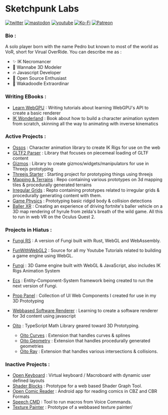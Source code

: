 # Sketchpunk Labs
[![twitter](https://img.shields.io/badge/Twitter-profile-blue?style=flat-square&logo=twitter)](https://twitter.com/SketchpunkLabs)
[![mastodon](https://img.shields.io/badge/Mastodon-profile-blue?style=flat-square&logo=mastodon)](https://mastodon.gamedev.place/@sketchpunk)
[![youtube](https://img.shields.io/badge/Youtube-subscribe-red?style=flat-square&logo=youtube)](https://youtube.com/c/sketchpunklabs)
[![Ko-Fi](https://img.shields.io/badge/Ko_Fi-donate-orange?style=flat-square&logo=youtube)](https://ko-fi.com/sketchpunk)
[![Patreon](https://img.shields.io/badge/Patreon-donate-red?style=flat-square&logo=youtube)](https://www.patreon.com/sketchpunk)

### Bio : 
A solo player born with the name Pedro but known to most of the world as VoR, short for Virual OverRide. You can describe me as :
- ✨ IK Necromancer
- 🎨 Wannabe 3D Modeler
- 🔥 Javascript Developer
- 🥒 Open Source Enthusiast
- 🤪 Wakadoodle Extraordinar

### Writing EBooks : 
- [Learn WebGPU](https://sketchpunklabs.github.io/learn_webgpu/) : Writing tutorials about learning WebGPU's API to create a basic renderer
- [IK Wonderland](https://github.com/sketchpunklabs/ikwonderland) : Book about how to build a character animation system from scratch, skinning all the way to animating with inverse kinematics

### Active Projects : 
- [Ossos](https://github.com/sketchpunklabs/ossos) : Character animation library to create IK Rigs for use on the web
- [GLTF2 Parser](https://github.com/sketchpunklabs/gltf2parser) : Library that focuses on piecemeal loading of GLTF content
- [Gizmos](https://github.com/sketchpunklabs/gizmos) : Library to create gizmos/widgets/manipulators for use in Threejs prototyping
- [Threejs Starter](https://github.com/sketchpunk/threejs_starter) : Starting project for prototyping things using threejs
- [Mapping & Terrains](https://github.com/sketchpunklabs/mapping) : Repo containing various prototypes on 3d mapping tiles & procedurally generated terrains
- [Irregular Grids](https://github.com/sketchpunklabs/irregular_grid) : Repto containing prototypes related to irregular grids & procedurally generating content with them.
- [Game Physics](https://github.com/sketchpunklabs/gamephysics) : Prototyping basic ridgid body & collision detections
- [Baller XR](https://github.com/sketchpunklabs/ballerxr) : Creating an experience of driving fortnite's baller vehicle on a 3D map rendering of hyrule from zelda's breath of the wild game. All this to run in web VR on the Oculus Quest 2.

### Projects in Hiatus : 
- [Fungi RS](https://github.com/sketchpunk/fungi_rs) : A version of Fungi built with Rust, WebGL and WebAssembly.
- [FunWithWebGL2](https://github.com/sketchpunk/FunWithWebGL2) : Source for all my Youtube Tutorials related to building a game engine using WebGL.
- [Fungi](https://github.com/sketchpunk/Fungi) : 3D Game engine built with WebGL & JavaScript, also includes IK Rigs Animation System
- [Ecs](https://github.com/sketchpunk/ecs) : Entity-Component-System framework being created to run the next version of Fungi.
- [Prop Panel](https://github.com/sketchpunk/proppanel) : Collection of UI Web Components I created for use in my 3D Prototyping

- [Webbased Software Renderer](https://github.com/sketchpunk/software_renderer) : Learning to create a software renderer for 3d content using javascript
- [Oito](https://github.com/sketchpunklabs/oito) : TypeScript Math Library geared toward 3D Prototyping.
  - [Oito Curves](https://github.com/sketchpunklabs/oito_curves) : Extension that handles curves & splines
  - [Oito Geometry](https://github.com/sketchpunklabs/oito_geo) : Extension that handles procedurally generated geometries
  - [Oito Ray](https://github.com/sketchpunklabs/oito_ray) : Extension that handles various intersections & collisions.

### Inactive Projects : 
- [Open Keyboard](https://github.com/sketchpunk/openkeyboard) : Virtual keyboard / Macroboard with dynamic user defined layouts
- [Shader Blocks](https://github.com/sketchpunk/ShaderBlocks) : Prototype for a web based Shader Graph Tool.
- [Open Comic Reader](https://github.com/sketchpunk/opencomicreader) : Android app for reading comics in CBZ and CBR Formats
- [Speech CMD](https://github.com/sketchpunk/SpeechCMD) : Tool to run macros from Voice Commands.
- [Texture Painter](https://github.com/sketchpunk/tex_painter) : Prototype of a webbased texture painter/

<!--
**sketchpunk/sketchpunk** is a ✨ _special_ ✨ repository because its `README.md` (this file) appears on your GitHub profile.

Here are some ideas to get you started:

- 🔭 I’m currently working on ...
- 🌱 I’m currently learning ...
- 👯 I’m looking to collaborate on ...
- 🤔 I’m looking for help with ...
- 💬 Ask me about ...
- 📫 How to reach me: ...
- 😄 Pronouns: ...
- ⚡ Fun fact: ...
-->
